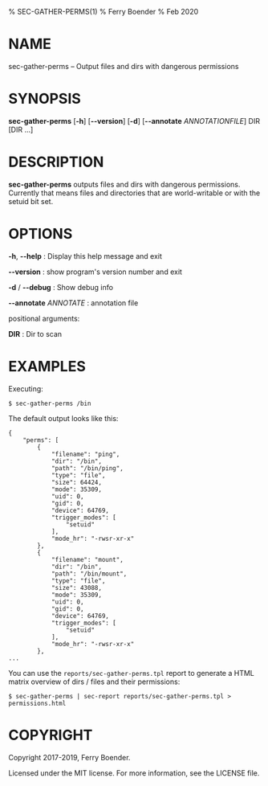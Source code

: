 % SEC-GATHER-PERMS(1)
% Ferry Boender
% Feb 2020

# NAME

sec-gather-perms – Output files and dirs with dangerous permissions

# SYNOPSIS

**sec-gather-perms** [**-h**] [**--version**] [**-d**] [**--annotate** *ANNOTATIONFILE*] DIR [DIR ...]

# DESCRIPTION

**sec-gather-perms** outputs files and dirs with dangerous permissions.
Currently that means files and directories that are world-writable or with the
setuid bit set.

# OPTIONS

**-h**, **--help**
:   Display this help message and exit

**--version**
:   show program's version number and exit

**-d** / **--debug**
:   Show debug info

**--annotate** *ANNOTATE*
:   annotation file

positional arguments:

**DIR**
:   Dir to scan


# EXAMPLES

Executing:

    $ sec-gather-perms /bin

The default output looks like this:

    {
        "perms": [
            {
                "filename": "ping",
                "dir": "/bin",
                "path": "/bin/ping",
                "type": "file",
                "size": 64424,
                "mode": 35309,
                "uid": 0,
                "gid": 0,
                "device": 64769,
                "trigger_modes": [
                    "setuid"
                ],
                "mode_hr": "-rwsr-xr-x"
            },
            {
                "filename": "mount",
                "dir": "/bin",
                "path": "/bin/mount",
                "type": "file",
                "size": 43088,
                "mode": 35309,
                "uid": 0,
                "gid": 0,
                "device": 64769,
                "trigger_modes": [
                    "setuid"
                ],
                "mode_hr": "-rwsr-xr-x"
            },
    ...

You can use the `reports/sec-gather-perms.tpl` report to generate a
HTML matrix overview of dirs / files and their permissions:

    $ sec-gather-perms | sec-report reports/sec-gather-perms.tpl > permissions.html

# COPYRIGHT

Copyright 2017-2019, Ferry Boender.

Licensed under the MIT license. For more information, see the LICENSE file.
